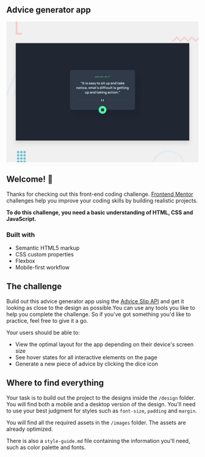 ## Advice generator app

![Design preview for the Advice generator app coding challenge](./design/desktop-preview.jpg)

## Welcome! 👋

Thanks for checking out this front-end coding challenge.
[Frontend Mentor](https://www.frontendmentor.io) challenges help you improve your coding skills by building realistic projects.

**To do this challenge, you need a basic understanding of HTML, CSS and JavaScript.**
### Built with

- Semantic HTML5 markup
- CSS custom properties
- Flexbox
- Mobile-first workflow

## The challenge

Build out this advice generator app using the [Advice Slip API](https://api.adviceslip.com) and get it looking as close to the design as possible.You can use any tools you like to help you complete the challenge. So if you've got something you'd like to practice, feel free to give it a go.

Your users should be able to:

- View the optimal layout for the app depending on their device's screen size
- See hover states for all interactive elements on the page
- Generate a new piece of advice by clicking the dice icon

## Where to find everything

Your task is to build out the project to the designs inside the `/design` folder. You will find both a mobile and a desktop version of the design. You'll need to use your best judgment for styles such as `font-size`, `padding` and `margin`.

You will find all the required assets in the `/images` folder. The assets are already optimized.

There is also a `style-guide.md` file containing the information you'll need, such as color palette and fonts.
